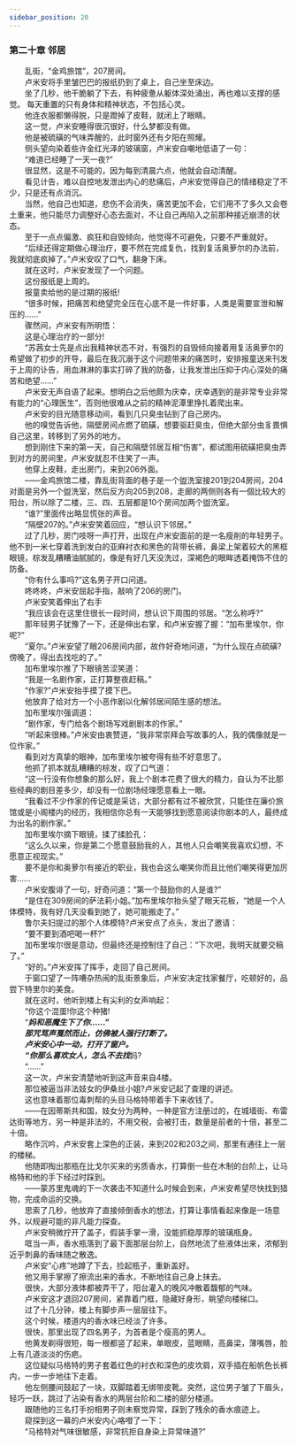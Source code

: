 ```yaml
---
sidebar_position: 20
---
```

### 第二十章 邻居  


　　乱街，“金鸡旅馆”，207房间。  
　　卢米安将手里皱巴巴的报纸扔到了桌上，自己坐至床边。  
　　坐了几秒，他干脆躺了下去，有种疲惫从躯体深处涌出，再也难以支撑的感觉。 每天重置的只有身体和精神状态，不包括心灵。  
　　他连衣服都懒得脱，只是蹬掉了皮鞋，就闭上了眼睛。  
　　这一觉，卢米安睡得很沉很好，什么梦都没有做。  
　　他是被硫磺的气味弄醒的，此时窗外还有夕阳在照耀。  
　　侧头望向染着些许金红光泽的玻璃窗，卢米安自嘲地低语了一句：  
　　“难道已经睡了一天一夜?”  
　　很显然，这是不可能的，因为每到清晨六点，他就会自动清醒。  
　　看见计告，难以自控地发泄出内心的悲痛后，卢米安觉得自己的情绪稳定了不少，只是还有点消沉。  
　　当然，他自己也知道，悲伤不会消失，痛苦更加不会，它们用不了多久又会卷土重来，他只能尽力调整好心态去面对，不让自己再陷入之前那种接近崩溃的状态。  
　　至于一点点偏激、疯狂和自毁倾向，他觉得不可避免，只要不严重就好。  
　　“后续还得定期做心理治疗，要不然在完成复仇，找到复活奥萝尔的办法前，我就彻底疯掉了。”卢米安叹了口气，翻身下床。  
　　就在这时，卢米安发现了一个问题。  
　　这份报纸是上周的。  
　　报童卖给他的是过期的报纸!  
　　“很多时候，把痛苦和绝望完全压在心底不是一件好事，人类是需要宣泄和解压的……”  
　　骤然间，卢米安有所明悟：  
　　这是心理治疗的一部分!  
　　“苏茜女士先是点出我精神状态不对，有强烈的自毁倾向接着用复活奥萝尔的希望做了初步的开导，最后在我沉溺于这个问题带来的痛苦时，安排报童送来刊发于上周的讣告，用血淋淋的事实打碎了我的防备，让我发泄出压抑于内心深处的痛苦和绝望……”  
　　卢米安无声自语了起来。想明白之后他颇为庆幸，庆幸遇到的是非常专业非常有能力的“心理医生”，否则他很难从之前的精神泥潭里挣扎着爬出来。  
　　卢米安的目光随意移动间，看到几只臭虫钻到了自己房内。  
　　他的嗅觉告诉他，隔壁房间点燃了硫磺，想要驱赶臭虫，但绝大部分虫豸畏惧自己这里，转移到了另外的地方。  
　　想到刚住下来的第一天，自己和隔壁邻居互相“伤害”，都试图用硫磺把臭虫弄到对方的房间里，卢米安就忍不住笑了一声。  
　　他穿上皮鞋，走出房门，来到206外面。  
　　——金鸡旅馆二楼，靠乱街背面的巷子是一个盥洗室接201到204房间，204对面是另外一个盥洗室，然后反方向205到208，走廊的两侧则各有一個比较大的阳台，所以除了二楼，三、四、五层都是10个房间加两个盥洗室。  
　　“谁?”里面传出略显慌张的声音。  
　　“隔壁207的。”卢米安笑着回应，“想认识下邻居。”  
　　过了几秒，房门吱呀一声打开，出现在卢米安面前的是一名瘦削的年轻男子。 他不到一米七穿着洗到发白的亚麻衬衣和黑色的背带长裤，鼻梁上架着较大的黑框眼镜，棕发乱糟糟油腻腻的，像是有好几天没洗过，深褐色的眼眸透着掩饰不住的防备。  
　　“你有什么事吗?”这名男子开口问道。  
　　咚咚咚，卢米安屈起手指，敲响了206的房门。  
　　卢米安笑着伸出了右手  
　　“我应该会在这里住很长一段时间，想认识下周围的邻居。“怎么称呼?”  
　　那年轻男子犹豫了一下，还是伸出右掌，和卢米安握了握：“加布里埃尔，你呢?”  
　　“夏尔。”卢米安望了眼206房间内部，故作好奇地问道，“为什么现在点硫磺?傍晚了，得出去找吃的了。”  
　　加布里埃尔推了下眼镜苦涩笑道：  
　　“我是一名剧作家，正打算整夜赶稿。”  
　　“作家?”卢米安抬手摸了摸下巴。  
　　他放弃了给对方一个小恶作剧以化解邻居间陌生感的想法。  
　　加布里埃尔强调道：  
　　“剧作家，专门给各个剧场写戏剧剧本的作家。”  
　　“听起来很棒。”卢米安由衷赞道，“我非常崇拜会写故事的人，我的偶像就是一位作家。”  
　　看到对方真挚的眼神，加布里埃尔被夸得有些不好意思了。  
　　他抓了抓本就乱糟糟的棕发，叹了口气道：  
　　“这一行没有你想象的那么好，我上个剧本花费了很大的精力，自认为不比那些经典的剧目差多少，却没有一位剧场经理愿意看上一眼。  
　　“我看过不少作家的传记或是采访，大部分都有过不被欣赏，只能住在廉价旅馆或是小阁楼内的经历，我相信你总有一天能够找到愿意阅读你剧本的人，最终成为出名的剧作家。”  
　　加布里埃尔摘下眼镜，揉了揉脸孔：  
　　“这么久以来，你是第二个愿意鼓励我的人，其他人只会嘲笑我喜欢幻想，不愿意正视现实。”  
　　要不是你和奥萝尔有接近的职业，我也会这么嘲笑你而且比他们嘲笑得更加厉害……  
　　卢米安腹诽了一句，好奇问道：“第一个鼓励你的人是谁?”  
　　“是住在309房间的萨法莉小姐。”加布里埃尔抬头望了眼天花板，“她是一个人体模特，我有好几天没看到她了，她可能搬走了。”  
　　鲁尔夫妇提过的那个人体模特?卢米安点了点头，发出了邀请：  
　　“要不要到酒吧喝一杯?”  
　　加布里埃尔很是意动，但最终还是控制住了自己：“下次吧，我明天就要交稿了。”  
　　“好的。”卢米安挥了挥手，走回了自己房间。  
　　于窗口望了一阵嘈杂热闹的乱街景象后，卢米安决定找家餐厅，吃顿好的，品尝下特里尔的美食。  
　　就在这时，他听到楼上有尖利的女声响起：  
　　“你这个混蛋!你这个种猪!  
　　“***妈和恶魔生下了你……”  
　　那咒骂声戛然而止，仿佛被人强行打断了。  
　　卢米安心中一动，打开了窗户。  
　　“你那么喜欢女人，怎么不去找***妈?  
　　“……”  
　　这一次，卢米安清楚地听到这声音来自4楼。  
　　那位被逼当非法妓女的伊桑丝小姐?卢米安记起了查理的讲述。  
　　这也意味着那位毒刺帮的头目马格特带着手下来收钱了。  
　　——在因蒂斯共和国，妓女分为两种，一种是官方注册过的，在城墙街、布雷达街等地方，另一种是非法的，不用交税，会被打击，数量是前者的十倍，甚至二十倍。  
　　略作沉吟，卢米安套上深色的正装，来到202和203之间，那里有通往上一层的楼梯。  
　　他随即掏出那瓶在比戈尔买来的劣质香水，打算倒一些在木制的台阶上，让马格特和他的手下经过时踩到。  
　　——蒙苏里鬼魂的下一次袭击不知道什么时候会到来，卢米安希望尽快找到猎物，完成命运的交换。  
　　思索了几秒，他放弃了直接倾倒香水的想法，打算让事情看起来像是一场意外，以规避可能的非凡能力探查。  
　　卢米安稍微拧开了盖子，假装手掌一滑，没能抓稳厚厚的玻璃瓶身。  
　　哐当一声，香水瓶落到了最下面那层台阶上，自然地流了些液体出来，浓郁到近乎刺鼻的香味随之散逸。  
　　卢米安“心疼”地蹲了下去，捡起瓶子，重新盖好。  
　　他又用手掌擦了擦流出来的香水，不断地往自己身上抹去。  
　　很快，大部分液体都被弄干了，阳台灌入的晚风冲散着馥郁的气味。  
　　卢米安这才退回207房间，紧靠着门框，隐藏好身形，眺望向楼梯口。  
　　过了十几分钟，楼上有脚步声一层层往下。  
　　这个时候，楼道内的香水味已经淡了许多。  
　　很快，那里出现了四名男子，为首者是个瘦高的男人。  
　　他黄发剃得很短，每一根都竖了起来，单眼皮，蓝眼睛，高鼻梁，薄嘴唇，脸上有几道淡淡的伤疤。  
　　这位疑似马格特的男子套着红色的衬衣和深色的皮坎肩，双手插在船帆色长裤内，一步一步地往下走着。  
　　他左侧腰间鼓起了一块，双脚踏着无绑带皮靴。突然，这位男子皱了下眉头，轻巧一跃，跳过了沾染有香水的两层台阶和二楼的部分楼道。  
　　跟随他的三名打手扮相男子则未察觉异常，踩到了残余的香水痕迹上。  
　　窥探到这一幕的卢米安内心咯噔了一下：  
　　“马格特对气味很敏感，非常抗拒自身染上异常味道?”  
